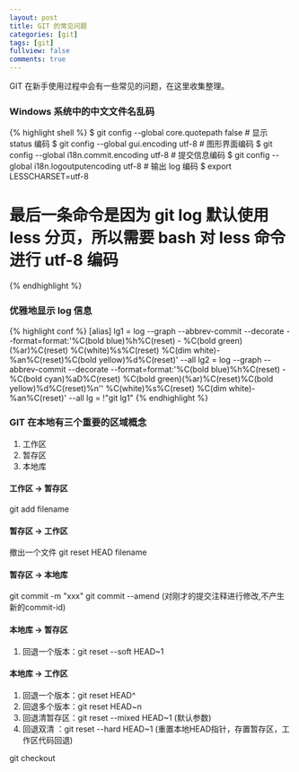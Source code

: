 ```yaml
---
layout: post
title: GIT 的常见问题
categories: [git]
tags: [git]
fullview: false
comments: true
---
```


GIT 在新手使用过程中会有一些常见的问题，在这里收集整理。

### Windows 系统中的中文文件名乱码

{% highlight shell %}
$ git config --global core.quotepath false			# 显示 status 编码
$ git config --global gui.encoding utf-8            # 图形界面编码 
$ git config --global i18n.commit.encoding utf-8    # 提交信息编码
$ git config --global i18n.logoutputencoding utf-8  # 输出 log 编码
$ export LESSCHARSET=utf-8
# 最后一条命令是因为 git log 默认使用 less 分页，所以需要 bash 对 less 命令进行 utf-8 编码
{% endhighlight %}

### 优雅地显示 log 信息

{% highlight conf %}
[alias]
lg1 = log --graph --abbrev-commit --decorate --format=format:'%C(bold blue)%h%C(reset) - %C(bold green)(%ar)%C(reset) %C(white)%s%C(reset) %C(dim white)- %an%C(reset)%C(bold yellow)%d%C(reset)' --all 
lg2 = log --graph --abbrev-commit --decorate --format=format:'%C(bold blue)%h%C(reset) - %C(bold cyan)%aD%C(reset) %C(bold green)(%ar)%C(reset)%C(bold yellow)%d%C(reset)%n''          %C(white)%s%C(reset) %C(dim white)- %an%C(reset)' --all
lg = !"git lg1"
{% endhighlight %}

### GIT 在本地有三个重要的区域概念

1. 工作区
1. 暂存区
1. 本地库

#### 工作区 -> 暂存区

git add filename

#### 暂存区 -> 工作区

撤出一个文件 git reset HEAD filename

#### 暂存区 -> 本地库

git commit -m "xxx"
git commit --amend (对刚才的提交注释进行修改,不产生新的commit-id)

#### 本地库 -> 暂存区

1. 回退一个版本：git reset --soft HEAD~1

#### 本地库 -> 工作区

1. 回退一个版本：git reset HEAD^ 
1. 回退多个版本：git reset HEAD~n
1. 回退清暂存区：git reset --mixed HEAD~1 (默认参数)
1. 回退双清    ：git reset --hard HEAD~1 (重置本地HEAD指针，存置暂存区，工作区代码回退)

git checkout


